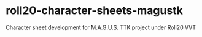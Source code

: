 # roll20-character-sheets-magustk
Character sheet development for M.A.G.U.S. TTK project under Roll20 VVT
